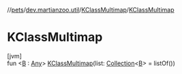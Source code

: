 //[pets](../../../index.md)/[dev.martianzoo.util](../index.md)/[KClassMultimap](index.md)/[KClassMultimap](-k-class-multimap.md)

# KClassMultimap

[jvm]\
fun &lt;[B](index.md) : [Any](https://kotlinlang.org/api/latest/jvm/stdlib/kotlin/-any/index.html)&gt; [KClassMultimap](-k-class-multimap.md)(list: [Collection](https://kotlinlang.org/api/latest/jvm/stdlib/kotlin.collections/-collection/index.html)&lt;[B](index.md)&gt; = listOf())

